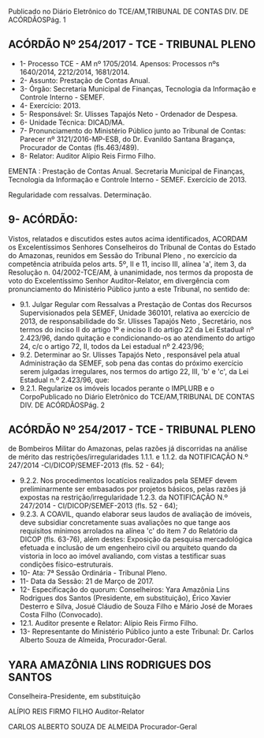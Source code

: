 Publicado  no  Diário Eletrônico do TCE/AM,TRIBUNAL DE CONTAS DIV. DE  ACÓRDÃOSPág. 1

## ACÓRDÃO Nº 254/2017 - TCE - TRIBUNAL PLENO

- 1- Processo TCE - AM nº 1705/2014. Apensos: Processos nºs  1640/2014, 2212/2014, 1681/2014.
- 2- Assunto: Prestação de Contas Anual.
- 3- Órgão: Secretaria Municipal de Finanças, Tecnologia da Informação e Controle Interno - SEMEF.
- 4- Exercício: 2013.
- 5- Responsável: Sr. Ulisses Tapajós Neto - Ordenador de Despesa.
- 6- Unidade Técnica: DICAD/MA.
- 7- Pronunciamento  do Ministério  Público  junto  ao Tribunal  de Contas: Parecer  nº 3121/2016-MP-ESB,  do  Dr.  Evanildo  Santana  Bragança,  Procurador  de  Contas (fls.463/489).
- 8- Relator: Auditor Alípio Reis Firmo Filho.

EMENTA :  Prestação  de  Contas  Anual.  Secretaria Municipal de Finanças, Tecnologia da Informação e Controle Interno - SEMEF. Exercício de 2013.

Regularidade com ressalvas. Determinação.

## 9- ACÓRDÃO:

Vistos, relatados e discutidos estes autos acima identificados, ACORDAM os Excelentíssimos Senhores Conselheiros do Tribunal de Contas do Estado do Amazonas, reunidos em Sessão do Tribunal Pleno , no exercício da competência atribuída pelos arts. 5º, II e 11, inciso III, alínea 'a', item 3, da Resolução n. 04/2002-TCE/AM, à unanimidade, nos termos da proposta de voto do Excelentíssimo Senhor Auditor-Relator, em divergência com pronunciamento do Ministério Público junto a este Tribunal, no sentido de:

- 9.1. Julgar Regular com Ressalvas a Prestação de Contas dos Recursos Supervisionados pela SEMEF,  Unidade 360101, relativa ao exercício de 2013, de responsabilidade do Sr. Ulisses Tapajós Neto , Secretário, nos termos do inciso II do artigo 1º e inciso II do artigo 22 da  Lei  Estadual  nº  2.423/96,  dando  quitação  e  condicionando-os  ao atendimento do artigo 24, c/c o artigo 72, II, todos da Lei estadual nº 2.423/96;
- 9.2. Determinar ao Sr.  Ulisses  Tapajós  Neto , responsável  pela  atual Administração da SEMEF, sob pena das contas do próximo exercício serem julgadas irregulares, nos termos do artigo 22, III, 'b' e 'c', da Lei Estadual n.º 2.423/96, que:
- 9.2.1. Regularize os imóveis locados perante o IMPLURB e o CorpoPublicado  no  Diário Eletrônico do TCE/AM,TRIBUNAL DE CONTAS DIV. DE  ACÓRDÃOSPág. 2

## ACÓRDÃO Nº 254/2017 - TCE - TRIBUNAL PLENO

de Bombeiros Militar do Amazonas, pelas razões já discorridas na análise de mérito das restrições/irregularidades 1.1.1. e 1.1.2. da NOTIFICAÇÃO N.º 247/2014 -CI/DICOP/SEMEF-2013 (fls. 52 - 64);

- 9.2.2. Nos  procedimentos  locatícios  realizados  pela  SEMEF  devem preliminarmente  ser  embasados  por  projetos  básicos,  pelas razões já expostas na restrição/irregularidade 1.2.3. da NOTIFICAÇÃO N.º 247/2014 - CI/DICOP/SEMEF-2013 (fls. 52 - 64);
- 9.2.3. A  COAVIL,  quando  elaborar  seus  laudos  de  avaliação  de imóveis, deve subsidiar concretamente suas avaliações no que tange aos requisitos mínimos arrolados na alínea 'c' do item 7 do  Relatório da DICOP (fls. 63-76), além destes: Exposição da pesquisa mercadológica efetuada e inclusão de um engenheiro civil ou arquiteto quando da vistoria in loco ao imóvel avaliando, com vistas a testificar suas condições físico-estruturais.
- 10-  Ata: 7ª Sessão Ordinária - Tribunal Pleno.
- 11-  Data da Sessão: 21 de Março de 2017.
- 12-  Especificação  do  quorum: Conselheiros: Yara  Amazônia  Lins  Rodrigues  dos Santos (Presidente, em substituição), Érico Xavier Desterro e Silva, Josué Cláudio de Souza Filho e Mário José de Moraes Costa Filho (Convocado).
- 12.1. Auditor presente e Relator: Alípio Reis Firmo Filho.
- 13-  Representante  do  Ministério  Público  junto  a  este Tribunal: Dr. Carlos  Alberto Souza de Almeida, Procurador-Geral.

## YARA AMAZÔNIA LINS RODRIGUES DOS SANTOS

Conselheira-Presidente, em substituição

ALÍPIO REIS FIRMO FILHO Auditor-Relator

CARLOS ALBERTO SOUZA DE ALMEIDA Procurador-Geral